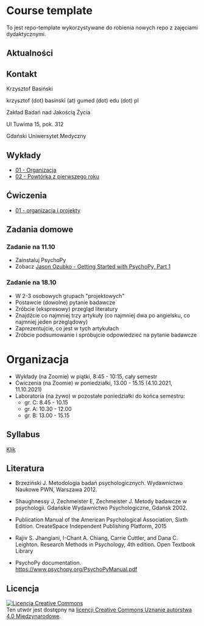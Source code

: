 # Course template

To jest repo-template wykorzystywane do robienia nowych repo z zajęciami dydaktycznymi.

## Aktualności


## Kontakt

Krzysztof Basiński

krzysztof (dot) basinski (at) gumed (dot) edu (dot) pl

Zakład Badań nad Jakością Życia

Ul Tuwima 15, pok. 312

Gdański Uniwersytet Medyczny


## Wykłady

- [01 - Organizacja](w01.html)
- [02 - Powtórka z pierwszego roku](w02.html)

## Ćwiczenia

- [01 - organizacja i projekty](c01.html)

## Zadania domowe

### Zadanie na 11.10

* Zainstaluj PsychoPy
* Zobacz [Jason Ozubko - Getting Started with PsychoPy, Part 1](https://www.youtube.com/watch?v=GSv60zgQlB8&list=PL6PJquR5BWXllUt585cRJWcRTly55iXTm)

### Zadanie na 18.10

* W 2-3 osobowych grupach "projektowych" 
* Postawcie (dowolne) pytanie badawcze
* Zróbcie (ekspresowy) przegląd literatury
* Znajdźcie co najmniej trzy artykuły (co najmniej dwa po angielsku, co najmniej jeden przeglądowy)
* Zaprezentujcie, co jest w tych artykułach
* Zróbcie podsumowanie i spróbujcie odpowiedzieć na pytanie badawcze




# Organizacja

- Wykłady (na Zoomie) w piątki, 8:45 - 10:15, cały semestr
- Ćwiczenia (na Zoomie) w poniedziałki, 13.00 - 15.15  (4.10.2021, 11.10.2021)
- Laboratoria (na żywo) w pozostałe poniedziałki do końca semestru:
  - gr. C: 8.45 - 10.15 
  - gr. A: 10.30 - 12.00
  - gr. B: 13.00 - 15.15


## Syllabus

[Klik](syllabus.pdf)

## Literatura

- Brzeziński J. Metodologia badań psychologicznych. Wydawnictwo Naukowe PWN, Warszawa 2012.

- Shaughnessy J, Zechmeister E, Zechmeister J. Metody badawcze w psychologii. Gdańskie Wydawnictwo Psychologiczne, Gdańsk 2002.

- Publication Manual of the American Psychological Association, Sixth Edition. CreateSpace Independent Publishing Platform, 2015

- Rajiv S. Jhangiani, I-Chant A. Chiang, Carrie Cuttler, and Dana C. Leighton. Research Methods in Psychology, 4th edition. Open Textbook Library

- PsychoPy documentation. https://www.psychopy.org/PsychoPyManual.pdf


## Licencja

<a rel="license" href="http://creativecommons.org/licenses/by/4.0/"><img alt="Licencja Creative Commons" style="border-width:0" src="https://i.creativecommons.org/l/by/4.0/88x31.png" /></a><br />Ten utwór jest dostępny na <a rel="license" href="http://creativecommons.org/licenses/by/4.0/">licencji Creative Commons Uznanie autorstwa 4.0 Międzynarodowe</a>.